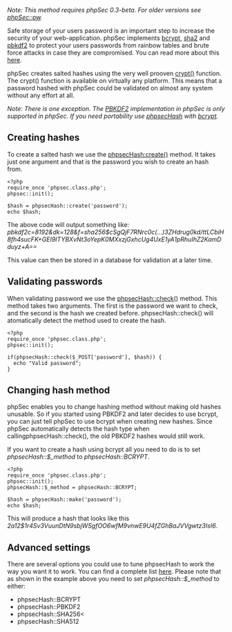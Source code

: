 *Note: This method requires phpSec 0.3-beta. For older versions see [phpSec::pw](https://phpseclib.com/manual/pw).*

Safe storage of your users password is an important step to increase the security of your web-application. phpSec implements [bcrypt](http://en.wikipedia.org/wiki/Bcrypt), [sha2](http://en.wikipedia.org/wiki/SHA-2) and [pbkdf2](http://en.wikipedia.org/wiki/PBKDF2) to protect your users passwords from rainbow tables and brute force attacks in case they are compromised. You can read more about this [here](http://codahale.com/how-to-safely-store-a-password/).

phpSec creates salted hashes using the very well prooven [crypt()](http://en.wikipedia.org/wiki/Crypt_(Unix)) function. The crypt() function is available on virtually any platform. This means that a password hashed with phpSec could be validated on almost any system without any effort at all.

*Note: There is one exception. The [PBKDF2](http://en.wikipedia.org/wiki/PBKDF2) implementation in phpSec is only supported in phpSec. If you need portability use [phpsecHash](https://phpseclib.com/api/phpsec/phpsec--phpsec.hash.php/class/phpsecHash//api/phpsec/phpsec--phpsec.hash.php/class/phpsecHash/) with [bcrypt](http://en.wikipedia.org/wiki/Bcrypt).*

Creating hashes
---------------

To create a salted hash we use the [phpsecHash:create()](/api/phpsec/phpsec--phpsec.hash.php/function/phpsecHash%3A%3Acreate) method. It takes just one argument and that is the password you wish to create an hash from.

    <?php
    require_once 'phpsec.class.php';
    phpsec::init();
    
    $hash = phpsecHash::create('password');
    echo $hash;

The above code will output something like: *$pbkdf2$c=8192&dk=128&f=sha256$cSgQjF7RNrc0c(...)3ZHdrug0kd/ttLCbiH8fh4sucFK+GEI9ITYBXvNt3oYepK0MXxzjGxhcUg4UxE1yA1pRhuIhZ2KamDduyz+A==*

This value can then be stored in a database for validation at a later time.

Validating passwords
--------------------

When validating password we use the [phpsecHash::check()](/api/phpsec/phpsec--phpsec.hash.php/function/phpsecHash%3A%3Acheck) method. This method takes two arguments. The first is the password we want to check, and the second is the hash we created before. phpsecHash::check() will atomatically detect the method used to create the hash.

    <?php
    require_once 'phpsec.class.php';
    phpsec::init();
    
    if(phpsecHash::check($_POST['password'], $hash)) {
      echo "Valid password";
    }

Changing hash method
--------------------

phpSec enables you to change hashing method without making old hashes unusable. So if you started using PBKDF2 and later decides to use bcrypt, you can just tell phpSec to use bcrypt when creating new hashes. Since phpSec automatically detects the hash type when callingphpsecHash::check(), the old PBKDF2 hashes would still work.

If you want to create a hash using bcrypt all you need to do is to set *phpsecHash::$_method* to *phpsecHash::BCRYPT*.

    <?php
    require_once 'phpsec.class.php';
    phpsec::init();
    phpsecHash::$_method = phpsecHash::BCRYPT;
    
    $hash = phpsecHash::make('password');
    echo $hash;

This will produce a hash that looks like this *$2a$12$1r4Sv3VuunDtN9sbjWSgfOO6wfM9vnwE9U4fZGhBaJVVgwtz3IsI6*.

Advanced settings
------------------
There are several options you could use to tune phpsecHash to work the way you want it to work. You can find a complete list [here](/api/phpsec/phpsec--phpsec.hash.php/class/phpsecHash/).
Please note that as shown in the example above you need to set *phpsecHash::$_method* to either:

* phpsecHash::BCRYPT
* phpsecHash::PBKDF2
* phpsecHash::SHA256<
* phpsecHash::SHA512

